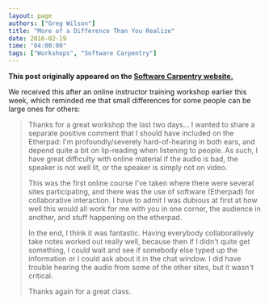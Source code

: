 ```yaml
---
layout: page
authors: ["Greg Wilson"]
title: "More of a Difference Than You Realize"
date: 2016-02-19
time: "04:00:00"
tags: ["Workshops", "Software Carpentry"]
---
```


<p><b>This post originally appeared on the <a href="https://software-carpentry.org/">Software Carpentry website.</a></b></p>
We received this after an online instructor training workshop earlier this week,
which reminded me that small differences for some people
can be large ones for others:

> Thanks for a great workshop the last two days...
> I wanted to share a separate positive comment that I should have included on the Etherpad:
> I'm profoundly/severely hard-of-hearing in both ears,
> and depend quite a bit on lip-reading when listening to people.
> As such,
> I have great difficulty with online material if the audio is bad,
> the speaker is not well lit,
> or the speaker is simply not on video.
> 
> This was the first online course I've taken where there were several sites participating,
> and there was the use of software (Etherpad) for collaborative interaction.
> I have to admit I was dubious at first at how well this would all work for me with you in one corner,
> the audience in another,
> and stuff happening on the etherpad. 
> 
> In the end, I think it was fantastic.
> Having everybody collaboratively take notes worked out really well,
> because then if I didn't quite get something,
> I could wait and see if somebody else typed up the information or I could ask about it in the chat window.
> I did have trouble hearing the audio from some of the other sites, but it wasn't critical.
> 
> Thanks again for a great class.
